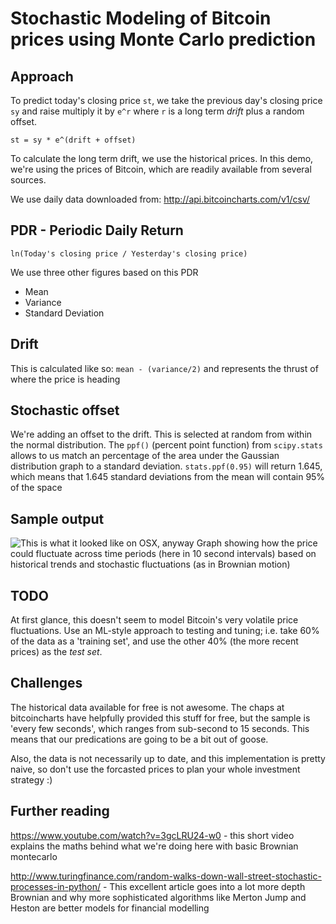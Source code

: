 # Stochastic Modeling of Bitcoin prices using Monte Carlo prediction

## Approach
To predict today's closing price ```st```, we take the previous day's closing price ```sy``` and raise multiply it by ```e^r```
where ```r``` is a long term _drift_ plus a random offset.

```st = sy * e^(drift + offset)```

To calculate the long term drift, we use the historical prices. In this demo, we're using the prices of Bitcoin, which are readily available from several sources.

We use daily data downloaded from: http://api.bitcoincharts.com/v1/csv/

## PDR - Periodic Daily Return 
```ln(Today's closing price / Yesterday's closing price)```

We use three other figures based on this PDR
* Mean
* Variance
* Standard Deviation


## Drift
This is calculated like so:
```mean - (variance/2)``` and represents the thrust of where the price is heading

## Stochastic offset
We're adding an offset to the drift. This is selected at random from within the normal distribution.
The ```ppf()``` (percent point function) from ```scipy.stats``` allows to us match an percentage of the area under the Gaussian distribution graph
to a standard deviation.
```stats.ppf(0.95)``` will return 1.645, which means that 1.645 standard deviations from the mean will contain 95% of the space


## Sample output
![This is what it looked like on OSX, anyway](https://github.com/peetdenny/Stochastic/blob/master/imgs/Forcast1.png)
Graph showing how the price could fluctuate across time periods (here in 10 second intervals) based on historical trends and  stochastic fluctuations (as in Brownian motion)

## TODO

At first glance, this doesn't seem to model Bitcoin's very volatile price fluctuations.
Use an ML-style approach to testing and tuning; i.e. take 60% of the data as a 'training set', and use the other 40% (the more recent prices) as the _test set_.

## Challenges
The historical data available for free is not awesome.
The chaps at bitcoincharts have helpfully provided this stuff for free, but the sample is 'every few seconds', which ranges from sub-second to 15 seconds. This means that our predications are going to be a bit out of goose.

Also, the data is not necessarily up to date, and this implementation is pretty naive, so don't use the forcasted prices to plan your whole investment strategy :)

## Further reading

https://www.youtube.com/watch?v=3gcLRU24-w0 - this short video explains the maths behind what we're doing here with basic Brownian montecarlo  

http://www.turingfinance.com/random-walks-down-wall-street-stochastic-processes-in-python/ - This excellent article goes into a lot more depth Brownian and why more sophisticated algorithms like Merton Jump and Heston are better models for financial modelling
